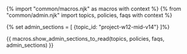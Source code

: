 {% import "common/macros.njk" as macros with context %}
{% from "common/admin.njk" import topics, policies, faqs with context %}

{% set admin_sections = [
  {topic_id: "project-w12-mid-v14"}
]%}

{{ macros.show_admin_sections_to_read(topics, policies, faqs, admin_sections) }}